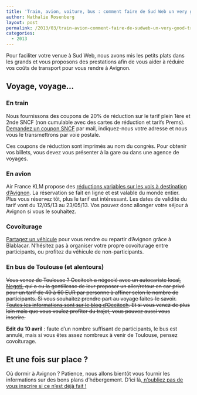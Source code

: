 ```yaml
---
title: 'Train, avion, voiture, bus : comment faire de Sud Web un very good trip'
author: Nathalie Rosenberg
layout: post
permalink: /2013/03/train-avion-comment-faire-de-sudweb-un-very-good-trip/
categories:
  - 2013
---
```


Pour faciliter votre venue à Sud Web, nous avons mis les petits plats dans les grands et vous proposons des prestations afin de vous aider à réduire vos coûts de transport pour vous rendre à Avignon.

## Voyage, voyage&#8230;

### En train

Nous fournissons des coupons de 20% de réduction sur le tarif plein 1ère et 2nde SNCF (non cumulable avec des cartes de réduction et tarifs Prems). [Demandez un coupon SNCF][1] par mail, indiquez-nous votre adresse et nous vous le transmettrons par voie postale.

Ces coupons de réduction sont imprimés au nom du congrès. Pour obtenir vos billets, vous devez vous présenter à la gare ou dans une agence de voyages.

### En avion

Air France KLM propose des [réductions variables sur les vols à destination d&rsquo;Avignon][2]. La réservation se fait en ligne et est valable du monde entier. Plus vous réservez tôt, plus le tarif est intéressant. Les dates de validité du tarif vont du 12/05/13 au 23/05/13. Vos pouvez donc allonger votre séjour à Avignon si vous le souhaitez.

### Covoiturage

[Partagez un véhicule][3] pour vous rendre ou repartir d&rsquo;Avignon grâce à Blablacar. N&rsquo;hésitez pas à organiser votre propre covoiturage entre participants, ou profitez du véhicule de non-participants.

### En bus de Toulouse (et alentours)

<del>Vous venez de Toulouse ? Occitech a négocié avec un autocariste local, <a href="http://www.negoti.fr/">Negoti</a>, qui a eu la gentillesse de leur proposer un aller/retour en car privé pour un tarif de 40 à 60 EUR par personne à affiner selon le nombre de participants. Si vous souhaitez prendre part au voyage faites-le savoir. <a href="http://blog.occi-tech.com/2013/01/un-car-de-toulousains-vers-sudweb-2013/">Toutes les informations sont sur le blog d&rsquo;Occitech</a>. Et si vous venez de plus loin mais que vous voulez profiter du trajet, vous pouvez aussi vous inscrire.</del>

**Edit du 10 avril** : faute d&rsquo;un nombre suffisant de participants, le bus est annulé, mais si vous êtes assez nombreux à venir de Toulouse, pensez covoiturage.

## Et une fois sur place ?

Où dormir à Avignon ? Patience, nous allons bientôt vous fournir les informations sur des bons plans d&rsquo;hébergement. D&rsquo;ici là,<a title="Inscrivez-vous à Sudweb" href="http://sudweb.fr/2013/#inscription" target="_blank"> n&rsquo;oubliez pas de vous inscrire si ce n&rsquo;est déjà fait !</a>

&nbsp;

 [1]: mailto:contact@sudweb.fr?subject=Demande%20de%20bon%20de%20r%C3%A9duction%20SNCF
 [2]: http://www.airfrance.fr/FR/fr/local/www_airfranceklm-globalmeetings_com.htm?eid=18274AF
 [3]: http://agenda.covoiturage.fr//conference/11217-sud-web-2013
